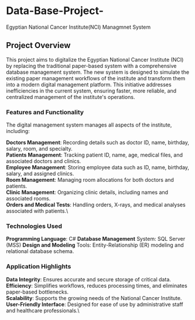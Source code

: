 # Data-Base-Project-
Egyptian National Cancer Institute(NCI) Managmnet System

## **Project Overview**
This project aims to digitalize the Egyptian National Cancer Institute (NCI) by replacing the traditional paper-based system with a comprehensive database management system. The new system is designed to simulate the existing paper management workflows of the institute and transform them into a modern digital management platform. This initiative addresses inefficiencies in the current system, ensuring faster, more reliable, and centralized management of the institute's operations.

### **Features and Functionality**
The digital management system manages all aspects of the institute, including:

**Doctors Management**: Recording details such as doctor ID, name, birthday, salary, room, and specialty.\
**Patients Management**: Tracking patient ID, name, age, medical files, and associated doctors and clinics.\
**Employee Management**: Storing employee data such as ID, name, birthday, salary, and assigned clinics.\
**Room Management**: Managing room allocations for both doctors and patients.\
**Clinic Management**: Organizing clinic details, including names and associated rooms.\
**Orders and Medical Tests**: Handling orders, X-rays, and medical analyses associated with patients.\

### **Technologies Used**
**Programming Language**: C#
**Database Management** System: SQL Server (MSS)
**Design and Modeling** Tools: Entity-Relationship (ER) modeling and relational database schema.

### **Application Highlights**
**Data Integrity**: Ensures accurate and secure storage of critical data.\
**Efficiency**: Simplifies workflows, reduces processing times, and eliminates paper-based bottlenecks.\
**Scalability**: Supports the growing needs of the National Cancer Institute.\
**User-Friendly Interface**: Designed for ease of use by administrative staff and healthcare professionals.\
